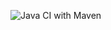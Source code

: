 ![Java CI with Maven](https://github.com/nalpari/adminserver/workflows/Java%20CI%20with%20Maven/badge.svg)
